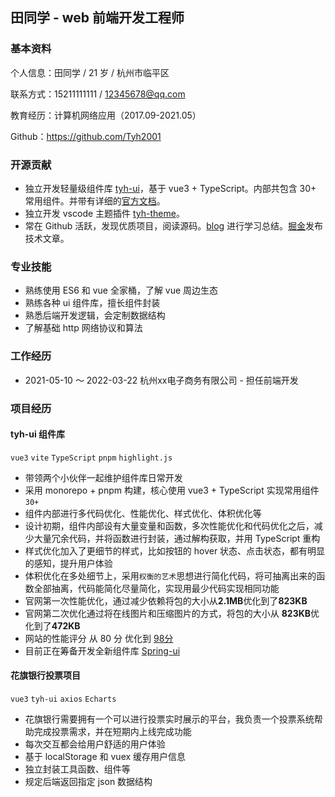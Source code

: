 ## 田同学 - web 前端开发工程师

### 基本资料

个人信息：田同学 / 21 岁 / 杭州市临平区

联系方式：15211111111 / 12345678@qq.com

教育经历：计算机网络应用（2017.09-2021.05）

Github：https://github.com/Tyh2001

### 开源贡献

- 独立开发轻量级组件库 [tyh-ui](https://github.com/Tyh2001/tyh-ui)，基于 vue3 + TypeScript。内部共包含 30+ 常用组件。并带有详细的[官方文档](https://tianyuhao.cn/v3)。
- 独立开发 vscode 主题插件 [tyh-theme](https://github.com/Tyh2001/tyh-theme-vscode)。
- 常在 Github 活跃，发现优质项目，阅读源码。[blog](https://tianyuhao.cn/blog) 进行学习总结。[掘金](https://juejin.cn/user/2243446742456888)发布技术文章。

### 专业技能

- 熟练使用 ES6 和 vue 全家桶，了解 vue 周边生态
- 熟练各种 ui 组件库，擅长组件封装
- 熟悉后端开发逻辑，会定制数据结构
- 了解基础 http 网络协议和算法

### 工作经历

- 2021-05-10 ～ 2022-03-22 杭州xx电子商务有限公司 - 担任前端开发

### 项目经历

#### tyh-ui 组件库

`vue3` `vite` `TypeScript` `pnpm` `highlight.js`

- 带领两个小伙伴一起维护组件库日常开发
- 采用 monorepo + pnpm 构建，核心使用 vue3 + TypeScript 实现常用组件 `30+`
- 组件内部进行多代码优化、性能优化、样式优化、体积优化等
- 设计初期，组件内部设有大量变量和函数，多次性能优化和代码优化之后，减少大量冗余代码，并将函数进行封装，通过解构获取，并用 TypeScript 重构
- 样式优化加入了更细节的样式，比如按钮的 hover 状态、点击状态，都有明显的感知，提升用户体验
- 体积优化在多处细节上，采用`权衡的艺术`思想进行简化代码，将可抽离出来的函数全部抽离，代码能简化尽量简化，实现用最少代码实现相同功能
- 官网第一次性能优化，通过减少依赖将包的大小从**2.1MB**优化到了**823KB**
- 官网第二次优化通过将在线图片和压缩图片的方式，将包的大小从 **823KB**优化到了**472KB**
- 网站的性能评分 从 80 分 优化到 [98分](https://github.com/Tyh2001/tian-classmate/blob/master/assets/score-98.png?raw=true)
- 目前正在筹备开发全新组件库 [Spring-ui](https://github.com/Tyh2001/spring-ui)

#### 花旗银行投票项目

`vue3` `tyh-ui` `axios` `Echarts`

- 花旗银行需要拥有一个可以进行投票实时展示的平台，我负责一个投票系统帮助完成投票需求，并在短期内上线完成功能
- 每次交互都会给用户舒适的用户体验
- 基于 localStorage 和 vuex 缓存用户信息
- 独立封装工具函数、组件等
- 规定后端返回指定 json 数据结构
